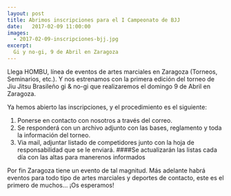 ```yaml
---
layout: post
title: Abrimos inscripciones para el I Campeonato de BJJ
date:   2017-02-09 11:00:00
images:
  - 2017-02-09-inscripciones-bjj.jpg
excerpt:
  Gi y no-gi, 9 de Abril en Zaragoza
---
```

Llega HOMBU, línea de eventos de artes marciales en Zaragoza (Torneos, Seminarios, etc.).
Y nos estrenamos con la primera edición del torneo de Jiu Jitsu Brasileño gi & no-gi que realizaremos el domingo 9 de Abril en Zaragoza.

Ya hemos abierto las inscripciones, y el procedimiento es el siguiente:
1. Ponerse en contacto con nosotros a través del correo.
2. Se responderá con un archivo adjunto con las bases, reglamento y toda la información del torneo.
3. Via mail, adjuntar listado de competidores junto con la hoja de responsabilidad que se le enviará.
####Se actualizarán las listas cada día con las altas para manerenos informados

Por fin Zaragoza tiene un evento de tal magnitud.
Más adelante habrá eventos para todo tipo de artes marciales y deportes de contacto, este es el primero de muchos... ¡Os esperamos!
